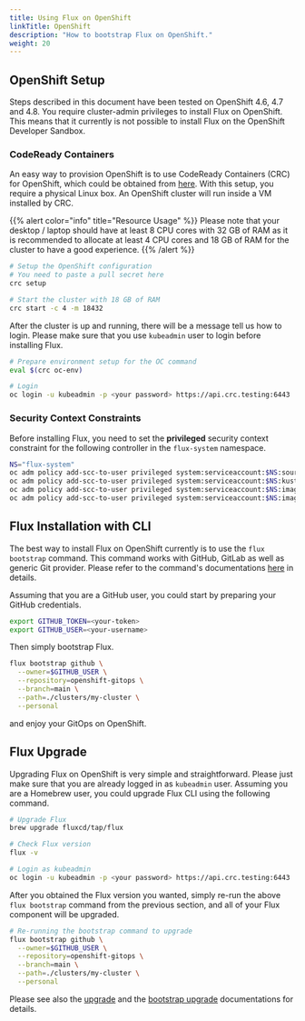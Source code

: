 ```yaml
---
title: Using Flux on OpenShift
linkTitle: OpenShift
description: "How to bootstrap Flux on OpenShift."
weight: 20
---
```


## OpenShift Setup

Steps described in this document have been tested on OpenShift 4.6, 4.7 and 4.8.
You require cluster-admin privileges to install Flux on OpenShift.
This means that it currently is not possible to install Flux on the OpenShift Developer Sandbox.

### CodeReady Containers

An easy way to provision OpenShift is to use CodeReady Containers (CRC) for OpenShift,
which could be obtained from [here](https://developers.redhat.com/products/codeready-containers/overview).
With this setup, you require a physical Linux box. An OpenShift cluster will run inside a VM installed by CRC. 

{{% alert color="info" title="Resource Usage" %}}
Please note that your desktop / laptop should have at least 8 CPU cores with 32 GB of RAM as it is recommended to allocate
at least 4 CPU cores and 18 GB of RAM for the cluster to have a good experience.
{{% /alert %}}

```sh
# Setup the OpenShift configuration
# You need to paste a pull secret here
crc setup

# Start the cluster with 18 GB of RAM
crc start -c 4 -m 18432
```

After the cluster is up and running, there will be a message tell us how to login.
Please make sure that you use `kubeadmin` user to login before installing Flux.

```sh
# Prepare environment setup for the OC command
eval $(crc oc-env)

# Login 
oc login -u kubeadmin -p <your password> https://api.crc.testing:6443
```

### Security Context Constraints

Before installing Flux, you need to set the **privileged** security context constraint
for the following controller in the `flux-system` namespace.

```sh
NS="flux-system"
oc adm policy add-scc-to-user privileged system:serviceaccount:$NS:source-controller
oc adm policy add-scc-to-user privileged system:serviceaccount:$NS:kustomize-controller
oc adm policy add-scc-to-user privileged system:serviceaccount:$NS:image-automation-controller
oc adm policy add-scc-to-user privileged system:serviceaccount:$NS:image-reflector-controller
```

## Flux Installation with CLI

The best way to install Flux on OpenShift currently is to use the `flux bootstrap` command.
This command works with GitHub, GitLab as well as generic Git provider.
Please refer to the command's documentations [here](../installation/_index.md#bootstrap) in details.

Assuming that you are a GitHub user, you could start by preparing your GitHub credentials.

```sh
export GITHUB_TOKEN=<your-token>
export GITHUB_USER=<your-username>
```

Then simply bootstrap Flux.

```sh
flux bootstrap github \
  --owner=$GITHUB_USER \
  --repository=openshift-gitops \
  --branch=main \
  --path=./clusters/my-cluster \
  --personal
```

and enjoy your GitOps on OpenShift.

## Flux Upgrade

Upgrading Flux on OpenShift is very simple and straightforward.
Please just make sure that you are already logged in as `kubeadmin` user.
Assuming you are a Homebrew user, you could upgrade Flux CLI using the following command.

```sh
# Upgrade Flux
brew upgrade fluxcd/tap/flux

# Check Flux version
flux -v

# Login as kubeadmin
oc login -u kubeadmin -p <your password> https://api.crc.testing:6443
```

After you obtained the Flux version you wanted, simply re-run the above `flux bootstrap`
command from the previous section, and all of your Flux component will be upgraded.

```sh
# Re-running the bootstrap command to upgrade
flux bootstrap github \
  --owner=$GITHUB_USER \
  --repository=openshift-gitops \
  --branch=main \
  --path=./clusters/my-cluster \
  --personal
```

Please see also the [upgrade](../installation/_index.md#upgrade)
and the [bootstrap upgrade](../installation/_index.md#bootstrap-upgrade) documentations for details.
